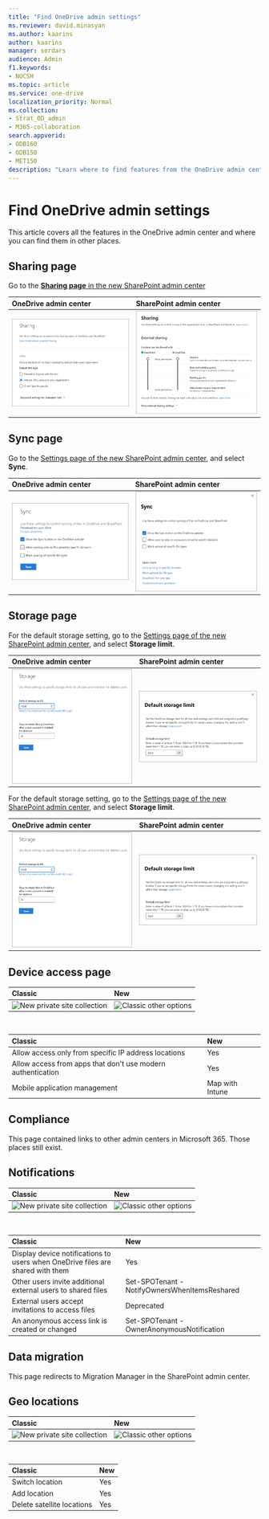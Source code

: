 ```yaml
---
title: "Find OneDrive admin settings"
ms.reviewer: david.minasyan
ms.author: kaarins
author: kaarins
manager: serdars
audience: Admin
f1.keywords:
- NOCSH
ms.topic: article
ms.service: one-drive
localization_priority: Normal
ms.collection: 
- Strat_OD_admin
- M365-collaboration
search.appverid:
- ODB160
- ODB150
- MET150
description: "Learn where to find features from the OneDrive admin center. "
---
```


# Find OneDrive admin settings

This article covers all the features in the OneDrive admin center and where you can find them in other places.

## Sharing page

Go to the [**Sharing page** in the new SharePoint admin center](https://admin.microsoft.com/sharepoint?page=sharing&modern=true)

| OneDrive admin center | SharePoint admin center |
|:-----|:-----|
|![Sharing page in OneDrive admin center](media/sharing-page.png)|![Sharing page in SharePoint admin center](media/sp-sharing-page.png) |

## Sync page

Go to the [Settings page of the new SharePoint admin center](https://admin.microsoft.com/sharepoint?page=settings&modern=true), and select **Sync**.

| OneDrive admin center | SharePoint admin center |
|:-----|:-----|
|![Sync page in the OneDrive admin center](media/sync-page.png)|![Sync settings in the SharePoint admin center](media/sp-sync-settings.png) |

## Storage page

For the default storage setting, go to the [Settings page of the new SharePoint admin center](https://admin.microsoft.com/sharepoint?page=settings&modern=true), and select **Storage limit**.

| OneDrive admin center | SharePoint admin center |
|:-----|:-----|
|![Storage page in the OneDrive admin center](media/storage-page.png)|![Classic other options](media/default-storage-limit.png) |

For the default storage setting, go to the [Settings page of the new SharePoint admin center](https://admin.microsoft.com/sharepoint?page=settings&modern=true), and select **Storage limit**.

| OneDrive admin center | SharePoint admin center |
|:-----|:-----|
|![Storage page in the OneDrive admin center](media/storage-page.png)|![Classic other options](media/default-storage-limit.png) |

## Device access page

| Classic | New |
|:-----|:-----|
|![New private site collection](media/new-private-site-collection.png)|![Classic other options](media/classic-other-options.png) |

<br/>

| Classic | New |
|:-----|:-----|
|Allow access only from specific IP address locations <br/> |Yes  <br/> |
|Allow access from apps that don't use modern authentication <br/> |Yes  <br/> |
|Mobile application management <br/> |Map with Intune  <br/> |

## Compliance

This page contained links to other admin centers in Microsoft 365. Those places still exist. 

## Notifications

| Classic | New |
|:-----|:-----|
|![New private site collection](media/new-private-site-collection.png)|![Classic other options](media/classic-other-options.png) |

<br/>

| Classic | New |
|:-----|:-----|
|Display device notifications to users when OneDrive files are shared with them <br/> |Yes  <br/> |
|Other users invite additional external users to shared files <br/> |Set-SPOTenant -NotifyOwnersWhenItemsReshared  <br/> |
|External users accept invitations to access files <br/> |Deprecated  <br/> |
|An anonymous access link is created or changed <br/> |Set-SPOTenant -OwnerAnonymousNotification  <br/> |

## Data migration

This page redirects to Migration Manager in the SharePoint admin center.

## Geo locations

| Classic | New |
|:-----|:-----|
|![New private site collection](media/new-private-site-collection.png)|![Classic other options](media/classic-other-options.png) |

<br/>

| Classic | New |
|:-----|:-----|
|Switch location <br/> |Yes  <br/> |
|Add location  <br/> |Yes  <br/> |
|Delete satellite locations <br/> |Yes  <br/> |
